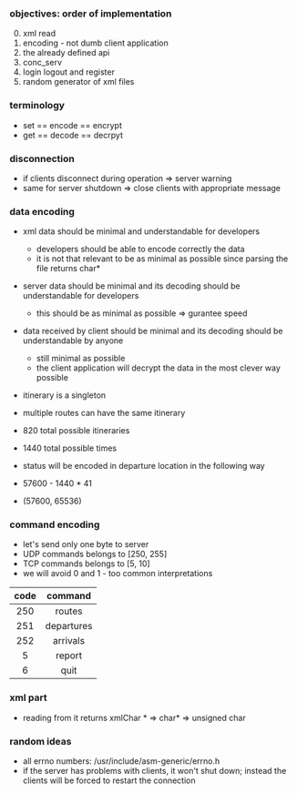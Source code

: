 ### objectives: order of implementation

0. xml read
0. encoding - not dumb client application
0. the already defined api
0. conc_serv
0. login logout and register
0. random generator of xml files

### terminology

- set == encode == encrypt
- get == decode == decrpyt

### disconnection

- if clients disconnect during operation => server warning
- same for server shutdown => close clients with appropriate message

### data encoding

- xml data should be minimal and understandable for developers
    - developers should be able to encode correctly the data
    - it is not that relevant to be as minimal as possible since parsing the file returns char*
- server data should be minimal and its decoding should be understandable for developers
    - this should be as minimal as possible => gurantee speed
- data received by client should be minimal and its decoding should be understandable by anyone
    - still minimal as possible
    - the client application will decrypt the data in the most clever way possible

- itinerary is a singleton
- multiple routes can have the same itinerary
- 820 total possible itineraries
- 1440 total possible times
- status will be encoded in departure location in the following way
- 57600 - 1440 * 41
- (57600, 65536)

### command encoding 

- let's send only one byte to server
- UDP commands belongs to [250, 255]
- TCP commands belongs to [5, 10]
- we will avoid 0 and 1 - too common interpretations

| code | command    |
|:----:|:----------:|
| 250  | routes     |
| 251  | departures |
| 252  | arrivals   |
| 5    | report     |
| 6    | quit       |

### xml part

- reading from it returns xmlChar * => char* => unsigned char


### random ideas

- all errno numbers: /usr/include/asm-generic/errno.h
- if the server has problems with clients, it won't shut down; instead the clients will be forced to restart the connection
